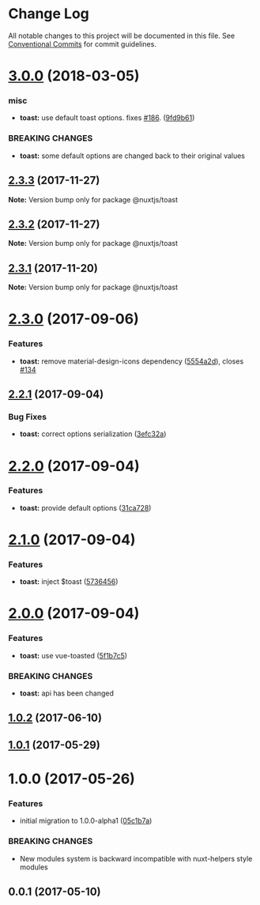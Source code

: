 # Change Log

All notable changes to this project will be documented in this file.
See [Conventional Commits](https://conventionalcommits.org) for commit guidelines.

<a name="3.0.0"></a>
# [3.0.0](https://github.com/nuxt/modules/compare/@nuxtjs/toast@2.3.3...@nuxtjs/toast@3.0.0) (2018-03-05)


### misc

* **toast:** use default toast options. fixes [#186](https://github.com/nuxt/modules/issues/186). ([9fd9b61](https://github.com/nuxt/modules/commit/9fd9b61))


### BREAKING CHANGES

* **toast:** some default options are changed back to their original values




<a name="2.3.3"></a>
## [2.3.3](https://github.com/nuxt/modules/compare/@nuxtjs/toast@2.3.1...@nuxtjs/toast@2.3.3) (2017-11-27)




**Note:** Version bump only for package @nuxtjs/toast

<a name="2.3.2"></a>
## [2.3.2](https://github.com/nuxt/modules/compare/@nuxtjs/toast@2.3.1...@nuxtjs/toast@2.3.2) (2017-11-27)




**Note:** Version bump only for package @nuxtjs/toast

<a name="2.3.1"></a>
## [2.3.1](https://github.com/nuxt/modules/compare/@nuxtjs/toast@2.3.0...@nuxtjs/toast@2.3.1) (2017-11-20)




**Note:** Version bump only for package @nuxtjs/toast

<a name="2.3.0"></a>
# [2.3.0](https://github.com/nuxt/modules/compare/@nuxtjs/toast@2.2.1...@nuxtjs/toast@2.3.0) (2017-09-06)


### Features

* **toast:** remove material-design-icons dependency ([5554a2d](https://github.com/nuxt/modules/commit/5554a2d)), closes [#134](https://github.com/nuxt/modules/issues/134)




<a name="2.2.1"></a>
## [2.2.1](https://github.com/nuxt/modules/compare/@nuxtjs/toast@2.2.0...@nuxtjs/toast@2.2.1) (2017-09-04)


### Bug Fixes

* **toast:** correct options serialization ([3efc32a](https://github.com/nuxt/modules/commit/3efc32a))




<a name="2.2.0"></a>
# [2.2.0](https://github.com/nuxt/modules/compare/@nuxtjs/toast@2.1.0...@nuxtjs/toast@2.2.0) (2017-09-04)


### Features

* **toast:** provide default options ([31ca728](https://github.com/nuxt/modules/commit/31ca728))




<a name="2.1.0"></a>
# [2.1.0](https://github.com/nuxt/modules/compare/@nuxtjs/toast@2.0.0...@nuxtjs/toast@2.1.0) (2017-09-04)


### Features

* **toast:** inject $toast ([5736456](https://github.com/nuxt/modules/commit/5736456))




<a name="2.0.0"></a>
# [2.0.0](https://github.com/nuxt/modules/compare/@nuxtjs/toast@1.0.2...@nuxtjs/toast@2.0.0) (2017-09-04)


### Features

* **toast:** use vue-toasted ([5f1b7c5](https://github.com/nuxt/modules/commit/5f1b7c5))


### BREAKING CHANGES

* **toast:** api has been changed




<a name="1.0.2"></a>
## [1.0.2](https://github.com/nuxt/modules/compare/@nuxtjs/toast@1.0.1...@nuxtjs/toast@1.0.2) (2017-06-10)




<a name="1.0.1"></a>
## [1.0.1](https://github.com/nuxt/modules/compare/@nuxtjs/toast@1.0.0...@nuxtjs/toast@1.0.1) (2017-05-29)




<a name="1.0.0"></a>
# 1.0.0 (2017-05-26)


### Features

* initial migration to 1.0.0-alpha1 ([05c1b7a](https://github.com/nuxt/modules/commit/05c1b7a))


### BREAKING CHANGES

* New modules system is backward incompatible with nuxt-helpers style modules




<a name="0.0.1"></a>
## 0.0.1 (2017-05-10)
